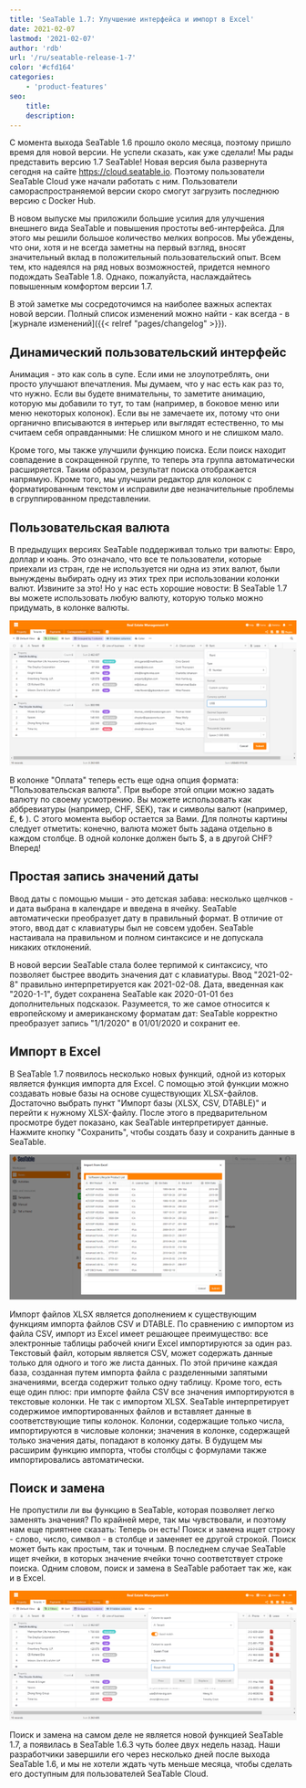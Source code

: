 ```yaml
---
title: 'SeaTable 1.7: Улучшение интерфейса и импорт в Excel'
date: 2021-02-07
lastmod: '2021-02-07'
author: 'rdb'
url: '/ru/seatable-release-1-7'
color: '#cfd164'
categories:
    - 'product-features'
seo:
    title:
    description:
---
```


С момента выхода SeaTable 1.6 прошло около месяца, поэтому пришло время для новой версии. Не успели сказать, как уже сделали! Мы рады представить версию 1.7 SeaTable! Новая версия была развернута сегодня на сайте https://cloud.seatable.io. Поэтому пользователи SeaTable Cloud уже начали работать с ним. Пользователи самораспространяемой версии скоро смогут загрузить последнюю версию с Docker Hub.

В новом выпуске мы приложили большие усилия для улучшения внешнего вида SeaTable и повышения простоты веб-интерфейса. Для этого мы решили большое количество мелких вопросов. Мы убеждены, что они, хотя и не всегда заметны на первый взгляд, вносят значительный вклад в положительный пользовательский опыт. Всем тем, кто надеялся на ряд новых возможностей, придется немного подождать SeaTable 1.8. Однако, пожалуйста, наслаждайтесь повышенным комфортом версии 1.7.

В этой заметке мы сосредоточимся на наиболее важных аспектах новой версии. Полный список изменений можно найти - как всегда - в [журнале изменений]({{< relref "pages/changelog" >}}).

## Динамический пользовательский интерфейс

Анимация - это как соль в супе. Если ими не злоупотреблять, они просто улучшают впечатления. Мы думаем, что у нас есть как раз то, что нужно. Если вы будете внимательны, то заметите анимацию, которую мы добавили то тут, то там (например, в боковое меню или меню некоторых колонок). Если вы не замечаете их, потому что они органично вписываются в интерьер или выглядят естественно, то мы считаем себя оправданными: Не слишком много и не слишком мало.

Кроме того, мы также улучшили функцию поиска. Если поиск находит совпадение в сокращенной группе, то теперь эта группа автоматически расширяется. Таким образом, результат поиска отображается напрямую. Кроме того, мы улучшили редактор для колонок с форматированным текстом и исправили две незначительные проблемы в сгруппированном представлении.

## Пользовательская валюта

В предыдущих версиях SeaTable поддерживал только три валюты: Евро, доллар и юань. Это означало, что все те пользователи, которые приехали из стран, где не используется ни одна из этих валют, были вынуждены выбирать одну из этих трех при использовании колонки валют. Извините за это! Но у нас есть хорошие новости: В SeaTable 1.7 вы можете использовать любую валюту, которую только можно придумать, в колонке валюты.

![Используйте любую деноминацию, которую вы хотите в SeaTable 1.7](Custom_Currency_1590x802.png)

В колонке "Оплата" теперь есть еще одна опция формата: "Пользовательская валюта". При выборе этой опции можно задать валюту по своему усмотрению. Вы можете использовать как аббревиатуры (например, CHF, SEK), так и символы валют (например, £, ₺ ). С этого момента выбор остается за Вами. Для полноты картины следует отметить: конечно, валюта может быть задана отдельно в каждом столбце. В одной колонке должен быть $, а в другой CHF? Вперед!

## Простая запись значений даты

Ввод даты с помощью мыши - это детская забава: несколько щелчков - и дата выбрана в календаре и введена в ячейку. SeaTable автоматически преобразует дату в правильный формат. В отличие от этого, ввод дат с клавиатуры был не совсем удобен. SeaTable настаивала на правильном и полном синтаксисе и не допускала никаких отклонений.

В новой версии SeaTable стала более терпимой к синтаксису, что позволяет быстрее вводить значения дат с клавиатуры. Ввод "2021-02-8" правильно интерпретируется как 2021-02-08. Дата, введенная как "2020-1-1", будет сохранена SeaTable как 2020-01-01 без дополнительных подсказок. Разумеется, то же самое относится к европейскому и американскому форматам дат: SeaTable корректно преобразует запись "1/1/2020" в 01/01/2020 и сохранит ее.

## Импорт в Excel

В SeaTable 1.7 появилось несколько новых функций, одной из которых является функция импорта для Excel. С помощью этой функции можно создавать новые базы на основе существующих XLSX-файлов. Достаточно выбрать пункт "Импорт базы (XLSX, CSV, DTABLE)" и перейти к нужному XLSX-файлу. После этого в предварительном просмотре будет показано, как SeaTable интерпретирует данные. Нажмите кнопку "Сохранить", чтобы создать базу и сохранить данные в SeaTable.

![Создание новых баз путем импорта рабочей книги excel](Excel_Import_1590x802.png)

Импорт файлов XLSX является дополнением к существующим функциям импорта файлов CSV и DTABLE. По сравнению с импортом из файла CSV, импорт из Excel имеет решающее преимущество: все электронные таблицы рабочей книги Excel импортируются за один раз. Текстовый файл, которым является CSV, может содержать данные только для одного и того же листа данных. По этой причине каждая база, созданная путем импорта файла с разделенными запятыми значениями, всегда содержит только одну таблицу. Кроме того, есть еще один плюс: при импорте файла CSV все значения импортируются в текстовые колонки. Не так с импортом XLSX. SeaTable интерпретирует содержимое импортированных файлов и вставляет данные в соответствующие типы колонок. Колонки, содержащие только числа, импортируются в числовые колонки; значения в колонке, содержащей только значения даты, попадают в колонку даты. В будущем мы расширим функцию импорта, чтобы столбцы с формулами также импортировались автоматически.

## Поиск и замена

Не пропустили ли вы функцию в SeaTable, которая позволяет легко заменять значения? По крайней мере, так мы чувствовали, и поэтому нам еще приятнее сказать: Теперь он есть! Поиск и замена ищет строку - слово, число, символ - в столбце и заменяет ее другой строкой. Поиск может быть как простым, так и точным. В последнем случае SeaTable ищет ячейки, в которых значение ячейки точно соответствует строке поиска. Одним словом, поиск и замена в SeaTable работает так же, как и в Excel.

![Новая функция в SeaTable 1.6.3: Пакетная замена](Batch_replacement_1590x717.png)

Поиск и замена на самом деле не является новой функцией SeaTable 1.7, а появилась в SeaTable 1.6.3 чуть более двух недель назад. Наши разработчики завершили его через несколько дней после выхода SeaTable 1.6, и мы не хотели ждать чуть меньше месяца, чтобы сделать его доступным для пользователей SeaTable Cloud.
